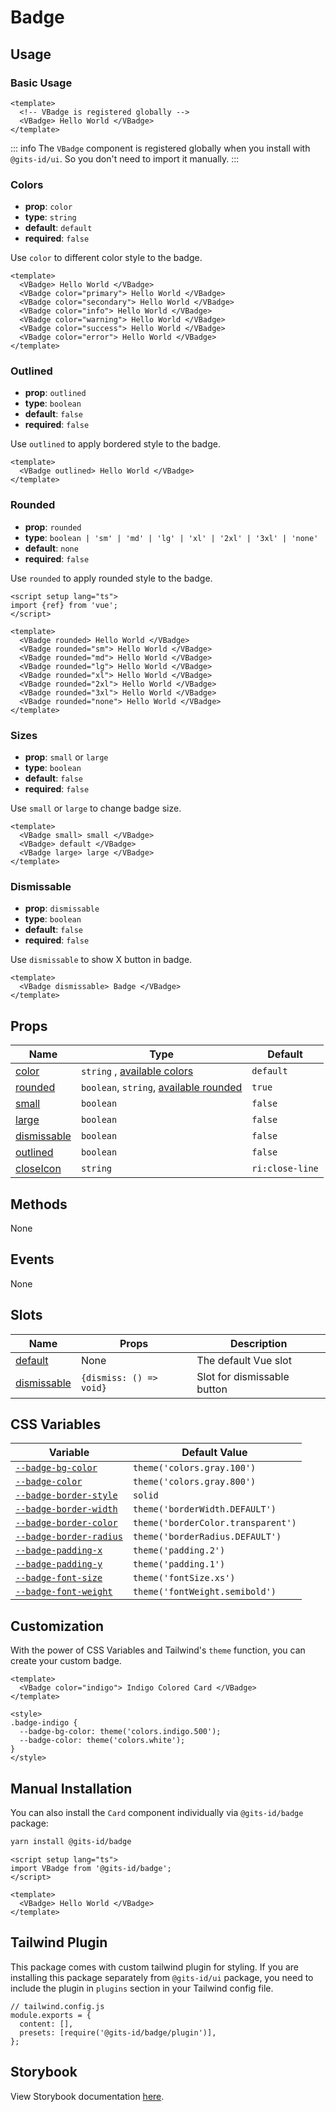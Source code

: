 # Badge

## Usage

### Basic Usage

```vue
<template>
  <!-- VBadge is registered globally -->
  <VBadge> Hello World </VBadge>
</template>
```

::: info
The `VBadge` component is registered globally when you install with `@gits-id/ui`. So you don't need to import it manually.
:::

### Colors

- **prop**: `color`
- **type**: `string`
- **default**: `default`
- **required**: `false`

Use `color` to different color style to the badge.

```vue
<template>
  <VBadge> Hello World </VBadge>
  <VBadge color="primary"> Hello World </VBadge>
  <VBadge color="secondary"> Hello World </VBadge>
  <VBadge color="info"> Hello World </VBadge>
  <VBadge color="warning"> Hello World </VBadge>
  <VBadge color="success"> Hello World </VBadge>
  <VBadge color="error"> Hello World </VBadge>
</template>
```

### Outlined

- **prop**: `outlined`
- **type**: `boolean`
- **default**: `false`
- **required**: `false`

Use `outlined` to apply bordered style to the badge.

```vue{2}
<template>
  <VBadge outlined> Hello World </VBadge>
</template>
```

### Rounded

- **prop**: `rounded`
- **type**: `boolean | 'sm' | 'md' | 'lg' | 'xl' | '2xl' | '3xl' | 'none'`
- **default**: `none`
- **required**: `false`

Use `rounded` to apply rounded style to the badge.

```vue
<script setup lang="ts">
import {ref} from 'vue';
</script>

<template>
  <VBadge rounded> Hello World </VBadge>
  <VBadge rounded="sm"> Hello World </VBadge>
  <VBadge rounded="md"> Hello World </VBadge>
  <VBadge rounded="lg"> Hello World </VBadge>
  <VBadge rounded="xl"> Hello World </VBadge>
  <VBadge rounded="2xl"> Hello World </VBadge>
  <VBadge rounded="3xl"> Hello World </VBadge>
  <VBadge rounded="none"> Hello World </VBadge>
</template>
```

### Sizes

- **prop**: `small` or `large`
- **type**: `boolean`
- **default**: `false`
- **required**: `false`

Use `small` or `large` to change badge size.

```vue
<template>
  <VBadge small> small </VBadge>
  <VBadge> default </VBadge>
  <VBadge large> large </VBadge>
</template>
```

### Dismissable

- **prop**: `dismissable`
- **type**: `boolean`
- **default**: `false`
- **required**: `false`

Use `dismissable` to show X button in badge.

```vue
<template>
  <VBadge dismissable> Badge </VBadge>
</template>
```

## Props

| Name                        | Type                                                           | Default         |
| --------------------------- | -------------------------------------------------------------- | --------------- |
| [color](#color)             | `string` , [available colors](/guide/theme#colors)             | `default`       |
| [rounded](#rounded)         | `boolean`, `string`, [available rounded](/guide/theme#rounded) | `true`          |
| [small](#small)             | `boolean`                                                      | `false`         |
| [large](#large)             | `boolean`                                                      | `false`         |
| [dismissable](#dismissable) | `boolean`                                                      | `false`         |
| [outlined](#outlined)       | `boolean`                                                      | `false`         |
| [closeIcon](#closeIcon)     | `string`                                                       | `ri:close-line` |

## Methods

None

## Events

None

## Slots

| Name                        | Props                   | Description                 |
| --------------------------- | ----------------------- | --------------------------- |
| [default](#default)         | None                    | The default Vue slot        |
| [dismissable](#dismissable) | `{dismiss: () => void}` | Slot for dismissable button |

## CSS Variables

| Variable                                          | Default Value                      |
| ------------------------------------------------- | ---------------------------------- |
| [`--badge-bg-color`](#--badge-bg-color)           | `theme('colors.gray.100')`         |
| [`--badge-color`](#--badge-color)                 | `theme('colors.gray.800')`         |
| [`--badge-border-style`](#--badge-border-style)   | `solid`                            |
| [`--badge-border-width`](#--badge-border-width)   | `theme('borderWidth.DEFAULT')`     |
| [`--badge-border-color`](#--badge-border-color)   | `theme('borderColor.transparent')` |
| [`--badge-border-radius`](#--badge-border-radius) | `theme('borderRadius.DEFAULT')`    |
| [`--badge-padding-x`](#--badge-padding-x)         | `theme('padding.2')`               |
| [`--badge-padding-y`](#--badge-padding-y)         | `theme('padding.1')`               |
| [`--badge-font-size`](#--badge-font-size)         | `theme('fontSize.xs')`             |
| [`--badge-font-weight`](#--badge-font-weight)     | `theme('fontWeight.semibold')`     |

## Customization

With the power of CSS Variables and Tailwind's `theme` function, you can create your custom badge.

```vue{2,7-8}
<template>
  <VBadge color="indigo"> Indigo Colored Card </VBadge>
</template>

<style>
.badge-indigo {
  --badge-bg-color: theme('colors.indigo.500');
  --badge-color: theme('colors.white');
}
</style>
```

## Manual Installation

You can also install the `Card` component individually via `@gits-id/badge` package:

```bash
yarn install @gits-id/badge
```

```vue
<script setup lang="ts">
import VBadge from '@gits-id/badge';
</script>

<template>
  <VBadge> Hello World </VBadge>
</template>
```

## Tailwind Plugin

This package comes with custom tailwind plugin for styling. If you are installing this package separately from `@gits-id/ui` package, you need to include the plugin in `plugins` section in your Tailwind config file.

```js{4}
// tailwind.config.js
module.exports = {
  content: [],
  presets: [require('@gits-id/badge/plugin')],
};
```

## Storybook

View Storybook documentation [here](https://gits-ui.web.app/?path=/story/components-badge--variants).
